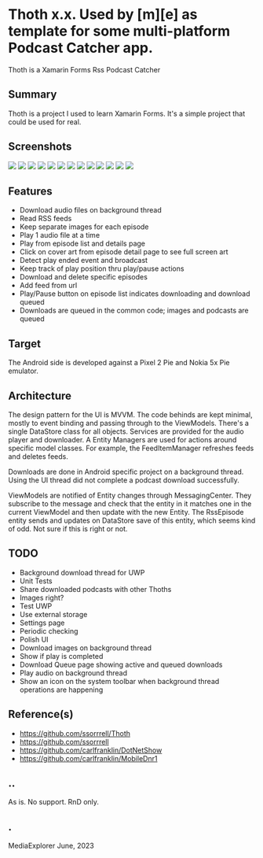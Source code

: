 # Thoth x.x. Used by [m][e] as template for some multi-platform Podcast Catcher app.

Thoth is a Xamarin Forms Rss Podcast Catcher

## Summary
Thoth is a project I used to learn Xamarin Forms.  It's a simple project that could be used for real.

## Screenshots
![](Images/Thoth01.png)
![](Images/Thoth02.png)
![](Images/Thoth03.png)
![](Images/Thoth04.png)
![](Images/Thoth05.png)
![](Images/Thoth06.png)
![](Images/Thoth07.png)
![](Images/Thoth08.png)
![](Images/Thoth09.png)
![](Images/Thoth10.png)
![](Images/Thoth11.png)
![](Images/Thoth12.png)
![](Images/Thoth13.png)

## Features 
* Download audio files on background thread
* Read RSS feeds
* Keep separate images for each episode
* Play 1 audio file at a time
* Play from episode list and details page
* Click on cover art from episode detail page to see full screen art
* Detect play ended event and broadcast
* Keep track of play position thru play/pause actions
* Download and delete specific episodes
* Add feed from url
* Play/Pause button on episode list indicates downloading and download queued
* Downloads are queued in the common code; images and podcasts are queued

## Target 
The Android side is developed against a Pixel 2 Pie and Nokia 5x Pie emulator.

## Architecture 
The design pattern for the UI is MVVM.  The code behinds are kept minimal, mostly to event binding and passing through to the ViewModels.  There's a single DataStore class for all objects.  Services are provided for the audio player and downloader.  A Entity Managers are used for actions around specific model classes.  For example, the FeedItemManager refreshes feeds and deletes feeds.
 
Downloads are done in Android specific project on a background thread.  Using the UI thread did not complete a podcast download successfully.

ViewModels are notified of Entity changes through MessagingCenter.  They subscribe to the message and check that the entity in it matches one in the current ViewModel and then update with the new Entity.  The RssEpisode entity sends and updates on DataStore save of this entity, which seems kind of odd.  Not sure if this is right or not. 
 
## TODO 
* Background download thread for UWP
* Unit Tests
* Share downloaded podcasts with other Thoths
* Images right?
* Test UWP
* Use external storage
* Settings page
* Periodic checking
* Polish UI
* Download images on background thread
* Show if play is completed
* Download Queue page showing active and queued downloads
* Play audio on background thread
* Show an icon on the system toolbar when background thread operations are happening

## Reference(s)
* https://github.com/ssorrrell/Thoth
* https://github.com/ssorrrell
* https://github.com/carlfranklin/DotNetShow
* https://github.com/carlfranklin/MobileDnr1

## ..
As is. No support. RnD only.

## .
MediaExplorer June, 2023

